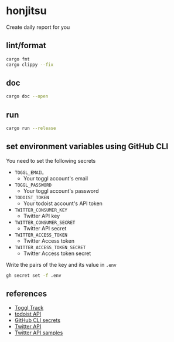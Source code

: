 # honjitsu

Create daily report for you

## lint/format

```bash
cargo fmt
cargo clippy --fix
```

## doc

```bash
cargo doc --open
```

## run

```bash
cargo run --release
```

## set environment variables using GitHub CLI

You need to set the following secrets

- `TOGGL_EMAIL`
  - Your toggl account's email
- `TOGGL_PASSWORD`
  - Your toggl account's password
- `TODOIST_TOKEN`
  - Your todoist account's API token
- `TWITTER_CONSUMER_KEY`
  - Twitter API key
- `TWITTER_CONSUMER_SECRET`
  - Twitter API secret
- `TWITTER_ACCESS_TOKEN`
  - Twitter Access token
- `TWITTER_ACCESS_TOKEN_SECRET`
  - Twitter Access token secret

Write the pairs of the key and its value in `.env`

```bash
gh secret set -f .env
```

## references

- [Toggl Track](https://developers.track.toggl.com/docs/)
- [todoist API](https://developer.todoist.com/sync/v9/)
- [GitHub CLI secrets](https://cli.github.com/manual/gh_secret_set)
- [Twitter API](https://developer.twitter.com/en/docs/twitter-api)
- [Twitter API samples](https://github.com/twitterdev/Twitter-API-v2-sample-code)
